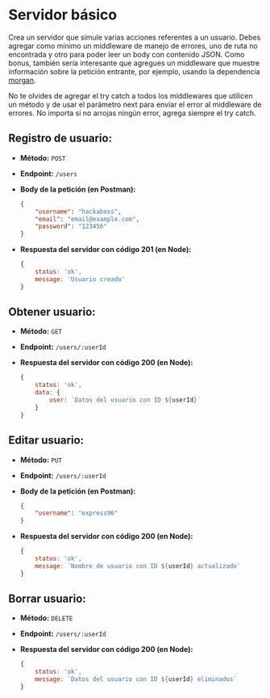 # Servidor básico

Crea un servidor que simule varias acciones referentes a un usuario. Debes agregar como mínimo un middleware de manejo de errores, uno de ruta no encontrada y otro para poder leer un body con contenido JSON. Como bonus, también sería interesante que agregues un middleware que muestre información sobre la petición entrante, por ejemplo, usando la dependencia [morgan](https://www.npmjs.com/package/morgan).

No te olvides de agregar el try catch a todos los middlewares que utilicen un método y de usar el parámetro next para enviar el error al middleware de errores. No importa si no arrojas ningún error, agrega siempre el try catch.

## Registro de usuario:

-   **Método:** `POST`

-   **Endpoint:** `/users`

-   **Body de la petición (en Postman):**

    ```json
    {
        "username": "hackaboss",
        "email": "email@example.com",
        "password": "123456"
    }
    ```

-   **Respuesta del servidor con código 201 (en Node):**

    ```javascript
    {
        status: 'ok',
        message: 'Usuario creado'
    }
    ```

## Obtener usuario:

-   **Método:** `GET`

-   **Endpoint:** `/users/:userId`

-   **Respuesta del servidor con código 200 (en Node):**

    ```javascript
    {
        status: 'ok',
        data: {
            user: `Datos del usuario con ID ${userId}`
        }
    }
    ```

## Editar usuario:

-   **Método:** `PUT`

-   **Endpoint:** `/users/:userId`

-   **Body de la petición (en Postman):**

    ```json
    {
        "username": "express96"
    }
    ```

-   **Respuesta del servidor con código 200 (en Node):**

    ```javascript
    {
        status: 'ok',
        message: `Nombre de usuario con ID ${userId} actualizado`
    }
    ```

## Borrar usuario:

-   **Método:** `DELETE`

-   **Endpoint:** `/users/:userId`

-   **Respuesta del servidor con código 200 (en Node):**

    ```javascript
    {
        status: 'ok',
        message: `Datos del usuario con ID ${userId} eliminados`
    }
    ```
